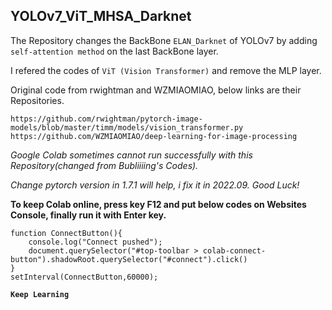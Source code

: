 ## YOLOv7_ViT_MHSA_Darknet

The Repository changes the BackBone `ELAN_Darknet` of YOLOv7 by adding `self-attention method` on the last BackBone layer.

I refered the codes of `ViT (Vision Transformer)` and remove the MLP layer.

Original code from rwightman and WZMIAOMIAO, below links are their Repositories.

```
https://github.com/rwightman/pytorch-image-models/blob/master/timm/models/vision_transformer.py
https://github.com/WZMIAOMIAO/deep-learning-for-image-processing
```

*Google Colab sometimes cannot run successfully with this Repository(changed from Bubliiiing's Codes).*

*Change pytorch version in 1.7.1 will help, i fix it in 2022.09. Good Luck!*

**To keep Colab online, press key F12 and put below codes on Websites Console, finally run it with Enter key.**

```
function ConnectButton(){
	console.log("Connect pushed");
	document.querySelector("#top-toolbar > colab-connect-button").shadowRoot.querySelector("#connect").click()
}
setInterval(ConnectButton,60000);
```




**`Keep Learning`**

